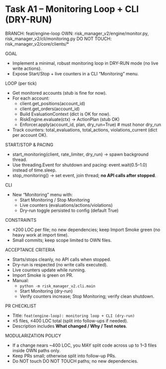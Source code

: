 ﻿# Task A1 – Monitoring Loop + CLI (DRY-RUN)

BRANCH: feat/engine-loop
OWN: risk_manager_v2/engine/monitor.py, risk_manager_v2/cli/monitoring.py
DO NOT TOUCH: risk_manager_v2/core/clients/*

GOAL
- Implement a minimal, robust monitoring loop in DRY-RUN mode (no live write actions).
- Expose Start/Stop + live counters in a CLI “Monitoring” menu.

LOOP (per tick)
- Get monitored accounts (stub is fine for now).
- For each account:
  - client.get_positions(account_id)
  - client.get_orders(account_id)
  - Build EvaluationContext (dict is OK for now).
  - RiskEngine.evaluate(ctx) → ActionPlan (stub OK)
  - Enforcer.apply(account_id, plan, dry_run=True)  # must honor dry_run
- Track counters: total_evaluations, total_actions, violations_current (dict per account OK).

START/STOP & PACING
- start_monitoring(client, rate_limiter, dry_run) → spawn background thread.
- Use threading.Event for shutdown and pacing: event.wait(0.5–1.0) instead of time.sleep.
- stop_monitoring() → set event, join thread; **no API calls after stopped**.

CLI
- New “Monitoring” menu with:
  - Start Monitoring / Stop Monitoring
  - Live counters (evaluations/actions/violations)
  - Dry-run toggle persisted to config (default True)

CONSTRAINTS
- ≤200 LOC per file; no new dependencies; keep Import Smoke green (no heavy work at import time).
- Small commits; keep scope limited to OWN files.

ACCEPTANCE CRITERIA
- Starts/stops cleanly, no API calls when stopped.
- Dry-run is respected (no write calls executed).
- Live counters update while running.
- Import Smoke is green on PR.
- Manual:
  - `python -m risk_manager_v2.cli.main`
  - Start Monitoring (dry-run)
  - Verify counters increase; Stop Monitoring; verify clean shutdown.

PR CHECKLIST
- Title: `feat(engine-loop): monitoring loop + CLI (dry-run)`
- ≤5 files, ≤400 LOC total (split into follow-ups if needed).
- Description includes **What changed / Why / Test notes**.

MODULARIZATION POLICY
- If a change nears ~400 LOC, you MAY split code across up to 1–3 files inside OWN paths only.
- Keep PRs small; otherwise split into follow-up PRs.
- Do NOT touch DO NOT TOUCH paths; no new dependencies.
